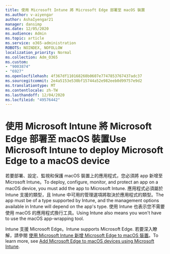 ```yaml
---
title: 使用 Microsoft Intune 將 Microsoft Edge 部署至 macOS 裝置
ms.author: v-aiyengar
author: AshaIyengar21
manager: dansimp
ms.date: 12/05/2020
ms.audience: Admin
ms.topic: article
ms.service: o365-administration
ROBOTS: NOINDEX, NOFOLLOW
localization_priority: Normal
ms.collection: Adm_O365
ms.custom:
- "9003874"
- "6927"
ms.openlocfilehash: 4f367df110168260b0607e7747853767437adc37
ms.sourcegitcommit: 2e4a5153e530bf15744a52e982eeb0d99757e9d2
ms.translationtype: MT
ms.contentlocale: zh-TW
ms.lasthandoff: 12/04/2020
ms.locfileid: "49576442"
---
```

# <a name="use-microsoft-intune-to-deploy-microsoft-edge-to-a-macos-device"></a><span data-ttu-id="ddc3f-102">使用 Microsoft Intune 將 Microsoft Edge 部署至 macOS 裝置</span><span class="sxs-lookup"><span data-stu-id="ddc3f-102">Use Microsoft Intune to deploy Microsoft Edge to a macOS device</span></span>

<span data-ttu-id="ddc3f-103">若要部署、設定、監視和保護 macOS 裝置上的應用程式，您必須將 app 新增至 Microsoft Intune。</span><span class="sxs-lookup"><span data-stu-id="ddc3f-103">To deploy, configure, monitor, and protect an app on a macOS device, you must add the app to Microsoft Intune.</span></span> <span data-ttu-id="ddc3f-104">應用程式必須屬於 Intune 支援的類型，且 Intune 中可用的管理選項將取決於應用程式的類型。</span><span class="sxs-lookup"><span data-stu-id="ddc3f-104">The app must be of a type supported by Intune, and the management options available in Intune will depend on the app's type.</span></span> <span data-ttu-id="ddc3f-105">使用 Intune 也表示您不需要使用 macOS 的應用程式換行工具。</span><span class="sxs-lookup"><span data-stu-id="ddc3f-105">Using Intune also means you won't have to use the macOS app-wrapping tool.</span></span>

<span data-ttu-id="ddc3f-106">Intune 支援 Microsoft Edge。</span><span class="sxs-lookup"><span data-stu-id="ddc3f-106">Intune supports Microsoft Edge.</span></span> <span data-ttu-id="ddc3f-107">若要深入瞭解，請參閱 [使用 Microsoft Intune 新增 Microsoft Edge to macOS 裝置](https://go.microsoft.com/fwlink/?linkid=2134949)。</span><span class="sxs-lookup"><span data-stu-id="ddc3f-107">To learn more, see [Add Microsoft Edge to macOS devices using Microsoft Intune](https://go.microsoft.com/fwlink/?linkid=2134949).</span></span>